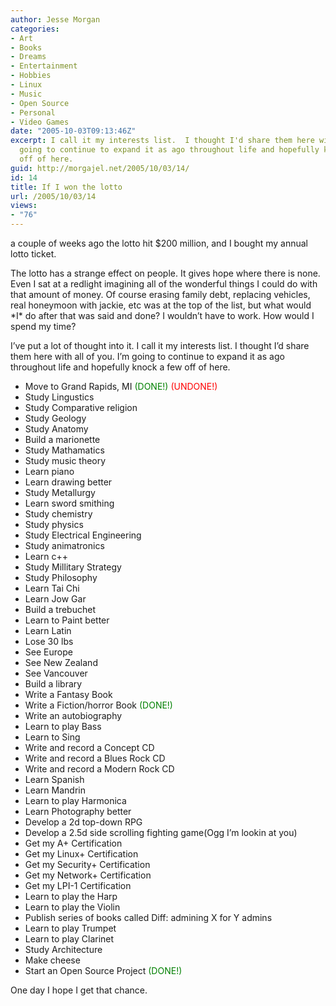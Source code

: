 ```yaml
---
author: Jesse Morgan
categories:
- Art
- Books
- Dreams
- Entertainment
- Hobbies
- Linux
- Music
- Open Source
- Personal
- Video Games
date: "2005-10-03T09:13:46Z"
excerpt: I call it my interests list.  I thought I'd share them here with all of you.  I'm
  going to continue to expand it as ago throughout life and hopefully knock a few
  off of here.
guid: http://morgajel.net/2005/10/03/14/
id: 14
title: If I won the lotto
url: /2005/10/03/14
views:
- "76"
---
```


a couple of weeks ago the lotto hit $200 million, and I bought my annual lotto ticket.

The lotto has a strange effect on people. It gives hope where there is none. Even I sat at a redlight imagining all of the wonderful things I could do with that amount of money. Of course erasing family debt, replacing vehicles, real honeymoon with jackie, etc was at the top of the list, but what would \*I\* do after that was said and done? I wouldn’t have to work. How would I spend my time?

I’ve put a lot of thought into it. I call it my interests list. I thought I’d share them here with all of you. I’m going to continue to expand it as ago throughout life and hopefully knock a few off of here.

- Move to Grand Rapids, MI<span style="color:green"> (DONE!) </span><span style="color:red"> (UNDONE!) </span>
- Study Lingustics
- Study Comparative religion
- Study Geology
- Study Anatomy
- Build a marionette
- Study Mathamatics
- Study music theory
- Learn piano
- Learn drawing better
- Study Metallurgy
- Learn sword smithing
- Study chemistry
- Study physics
- Study Electrical Engineering
- Study animatronics
- Learn c++
- Study Millitary Strategy
- Study Philosophy
- Learn Tai Chi
- Learn Jow Gar
- Build a trebuchet
- Learn to Paint better
- Learn Latin
- Lose 30 lbs
- See Europe
- See New Zealand
- See Vancouver
- Build a library
- Write a Fantasy Book
- Write a Fiction/horror Book<span style="color:green"> (DONE!) </span>
- Write an autobiography
- Learn to play Bass
- Learn to Sing
- Write and record a Concept CD
- Write and record a Blues Rock CD
- Write and record a Modern Rock CD
- Learn Spanish
- Learn Mandrin
- Learn to play Harmonica
- Learn Photography better
- Develop a 2d top-down RPG
- Develop a 2.5d side scrolling fighting game(Ogg I’m lookin at you)
- Get my A+ Certification
- Get my Linux+ Certification
- Get my Security+ Certification
- Get my Network+ Certification
- Get my LPI-1 Certification
- Learn to play the Harp
- Learn to play the Violin
- Publish series of books called Diff: admining X for Y admins
- Learn to play Trumpet
- Learn to play Clarinet
- Study Architecture
- Make cheese
- Start an Open Source Project <span style="color:green"> (DONE!) </span>

One day I hope I get that chance.